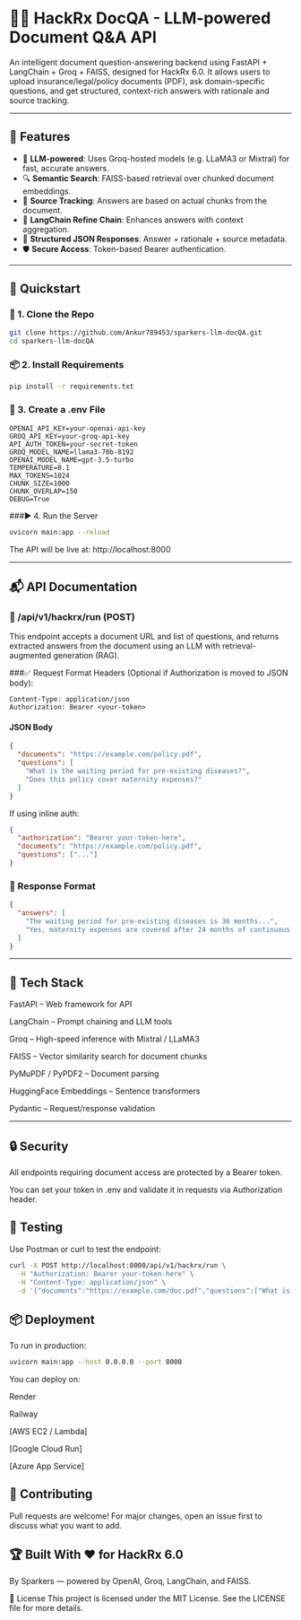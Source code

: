 # 📄🧠 HackRx DocQA - LLM-powered Document Q&A API

An intelligent document question-answering backend using FastAPI + LangChain + Groq + FAISS, designed for HackRx 6.0. It allows users to upload insurance/legal/policy documents (PDF), ask domain-specific questions, and get structured, context-rich answers with rationale and source tracking.

---

## 🚀 Features

- 🧠 **LLM-powered**: Uses Groq-hosted models (e.g. LLaMA3 or Mixtral) for fast, accurate answers.
- 🔍 **Semantic Search**: FAISS-based retrieval over chunked document embeddings.
- 📜 **Source Tracking**: Answers are based on actual chunks from the document.
- 🔗 **LangChain Refine Chain**: Enhances answers with context aggregation.
- 🧾 **Structured JSON Responses**: Answer + rationale + source metadata.
- 🛡️ **Secure Access**: Token-based Bearer authentication.

---

## 🏁 Quickstart

### 🔧 1. Clone the Repo

```bash
git clone https://github.com/Ankur789453/sparkers-llm-docQA.git
cd sparkers-llm-docQA 
```

### 📦 2. Install Requirements
```bash
pip install -r requirements.txt
```

### 🔐 3. Create a .env File
```env
OPENAI_API_KEY=your-openai-api-key
GROQ_API_KEY=your-groq-api-key
API_AUTH_TOKEN=your-secret-token
GROQ_MODEL_NAME=llama3-70b-8192
OPENAI_MODEL_NAME=gpt-3.5-turbo
TEMPERATURE=0.1
MAX_TOKENS=1024
CHUNK_SIZE=1000
CHUNK_OVERLAP=150
DEBUG=True
```

###▶️ 4. Run the Server
```bash
uvicorn main:app --reload
```
The API will be live at: http://localhost:8000

---

## 📬 API Documentation

### 🔹 /api/v1/hackrx/run (POST)
This endpoint accepts a document URL and list of questions, and returns extracted answers from the document using an LLM with retrieval-augmented generation (RAG).

###✅ Request Format
Headers (Optional if Authorization is moved to JSON body):

```pgsql
Content-Type: application/json
Authorization: Bearer <your-token>
```

#### JSON Body
```json
{
  "documents": "https://example.com/policy.pdf",
  "questions": [
    "What is the waiting period for pre-existing diseases?",
    "Does this policy cover maternity expenses?"
  ]
}
```
If using inline auth:

```json
{
  "authorization": "Bearer your-token-here",
  "documents": "https://example.com/policy.pdf",
  "questions": ["..."]
}
```

### 🔁 Response Format
```json
{
  "answers": [
    "The waiting period for pre-existing diseases is 36 months...",
    "Yes, maternity expenses are covered after 24 months of continuous coverage..."
  ]
}
```
---

## 🧠 Tech Stack
FastAPI – Web framework for API

LangChain – Prompt chaining and LLM tools

Groq – High-speed inference with Mixtral / LLaMA3

FAISS – Vector similarity search for document chunks

PyMuPDF / PyPDF2 – Document parsing

HuggingFace Embeddings – Sentence transformers

Pydantic – Request/response validation

---

## 🔒 Security
All endpoints requiring document access are protected by a Bearer token.

You can set your token in .env and validate it in requests via Authorization header.

## 🧪 Testing
Use Postman or curl to test the endpoint:

```bash
curl -X POST http://localhost:8000/api/v1/hackrx/run \
  -H "Authorization: Bearer your-token-here" \
  -H "Content-Type: application/json" \
  -d '{"documents":"https://example.com/doc.pdf","questions":["What is the grace period?"]}'
```

## 📦 Deployment
To run in production:

```bash
uvicorn main:app --host 0.0.0.0 --port 8000
```

You can deploy on:

Render

Railway

[AWS EC2 / Lambda]

[Google Cloud Run]

[Azure App Service]

## 🤝 Contributing
Pull requests are welcome! For major changes, open an issue first to discuss what you want to add.

## 🏆 Built With ❤️ for HackRx 6.0
By Sparkers — powered by OpenAI, Groq, LangChain, and FAISS.

📜 License
This project is licensed under the MIT License. See the LICENSE file for more details.

```yaml
